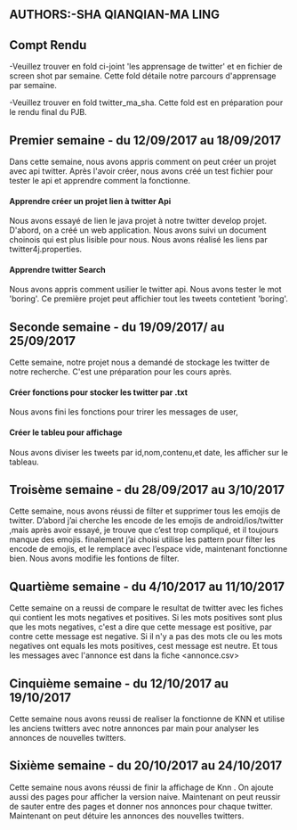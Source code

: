 ## AUTHORS:-SHA QIANQIAN-MA LING

## Compt Rendu
-Veuillez trouver en fold ci-joint 'les apprensage de twitter' et en fichier de screen shot par semaine. Cette fold détaile notre parcours d'apprensage par semaine.

-Veuillez trouver en fold twitter_ma_sha. Cette fold est en préparation pour le rendu final du PJB.

## Premier semaine - du 12/09/2017 au 18/09/2017
Dans cette semaine, nous avons appris comment on peut créer un projet avec api twitter. Après l'avoir créer, nous avons créé un test fichier pour tester le api et apprendre comment la fonctionne.
#### Apprendre créer un projet lien à twitter Api
Nous avons essayé de lien le java projet à notre twitter develop projet. D'abord, on a créé un web application. Nous avons suivi un document choinois qui est plus lisible pour nous. Nous avons réalisé les liens par twitter4j.properties.
#### Apprendre twitter Search
Nous avons appris comment usilier le twitter api. Nous avons tester le mot 'boring'. Ce première projet peut affichier tout les tweets contetient 'boring'.
## Seconde semaine - du 19/09/2017/ au 25/09/2017
Cette semaine, notre projet nous a demandé de stockage les twitter de notre recherche. C'est une préparation pour les cours après.
#### Créer fonctions pour stocker les twitter par .txt
Nous avons fini les fonctions pour trirer les messages de user,
#### Créer le tableu pour affichage 
Nous avons diviser les tweets par id,nom,contenu,et date, les afficher sur le tableau.
## Troisème semaine - du 28/09/2017 au 3/10/2017
Cette semaine, nous avons réussi de filter et supprimer tous les emojis de twitter. D’abord j’ai cherche les encode de les emojis de android/ios/twitter ,mais après avoir essayé, je trouve que c’est trop compliqué, et il toujours manque des emojis. finalement j’ai choisi utilise les pattern pour filter les encode de emojis, et le remplace avec l’espace vide, maintenant fonctionne bien.
Nous avons modifie les fontions de filter.
## Quartième semaine - du 4/10/2017 au 11/10/2017
Cette semaine on a reussi de compare le resultat de twitter avec les fiches qui contient les mots negatives et positives. Si les mots positives sont plus que les mots negatives, c'est a dire que cette message est positive, par contre cette message est negative. Si il n'y a pas des mots cle ou les mots negatives ont equals les mots positives, cest message est neutre. Et tous les messages avec l'annonce est dans la fiche <annonce.csv>
## Cinquième semaine - du 12/10/2017 au 19/10/2017
Cette semaine nous avons reussi de realiser la fonctionne de KNN et utilise les anciens twitters avec notre annonces par main pour analyser les annonces de nouvelles twitters.
## Sixième semaine - du 20/10/2017 au 24/10/2017
Cette semaine nous avons réussi de finir la affichage de Knn .
On ajoute aussi des pages pour afficher la version naive. Maintenant on peut reussir de sauter entre des pages et donner nos annonces pour chaque twitter. Maintenant on peut détuire les annonces des nouvelles twitters.
